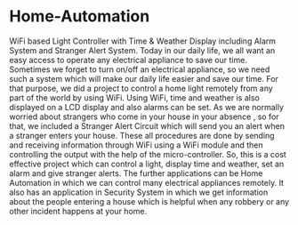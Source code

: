 # Home-Automation
WiFi based Light Controller with Time &amp; Weather Display including Alarm System and Stranger Alert System.         Today in our daily life, we all want an easy access to operate any electrical appliance to save our time. Sometimes we forget to turn on/off an electrical appliance, so we need such a system which will make our daily life easier and save our time. For that purpose, we did a project to control a home light remotely from any part of the world by using WiFi. Using WiFi, time and weather is also displayed on a LCD display and also alarms can be set. As we are normally worried about strangers who come in your house in your absence , so for that, we included a Stranger Alert Circuit which will send you an alert when a stranger enters your house. These all procedures are done by sending and receiving information through WiFi using a WiFi module and then controlling the output with the help of the micro-controller. So, this is a cost effective project which can control a light, display time and weather, set an alarm and give stranger alerts. The further applications can be Home Automation in which we can control many electrical appliances remotely. It also has an application in Security System in which we get information about the people entering a house which is helpful when any robbery or any other incident happens at your home.
